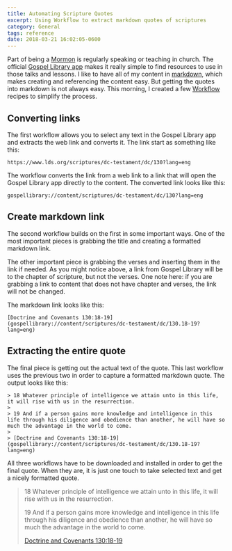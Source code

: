 ```yaml
---
title: Automating Scripture Quotes
excerpt: Using Workflow to extract markdown quotes of scriptures
category: General
tags: reference
date: 2018-03-21 16:02:05-0600
---
```


Part of being a [Mormon](mormon.org) is regularly speaking or teaching in church. The official [Gospel Library app](https://www.lds.org/pages/mobileapps/gospellibrary?lang=eng) makes it really simple to find resources to use in those talks and lessons. I like to have all of my content in [markdown](https://en.wikipedia.org/wiki/Markdown), which makes creating and referencing the content easy. But getting the quotes into markdown is not always easy. This morning, I created a few [Workflow](https://workflow.is) recipes to simplify the process.

## Converting links

The first workflow allows you to select any text in the Gospel Library app and extracts the web link and converts it. The link start as something like this:

```
https://www.lds.org/scriptures/dc-testament/dc/130?lang=eng
```

The workflow converts the link from a web link to a link that will open the Gospel Library app directly to the content. The converted link looks like this:

```
gospellibrary://content/scriptures/dc-testament/dc/130?lang=eng
```


## Create markdown link

The second workflow builds on the first in some important ways. One of the most important pieces is grabbing the title and creating a formatted markdown link.

The other important piece is grabbing the verses and inserting them in the link if needed. As you might notice above, a link from Gospel Library will be to the chapter of scripture, but not the verses. One note here: if you are grabbing a link to content that does not have chapter and verses, the link will not be changed.

The markdown link looks like this:

```
[Doctrine and Covenants 130:18-19](gospellibrary://content/scriptures/dc-testament/dc/130.18-19?lang=eng)
```


## Extracting the entire quote

The final piece is getting out the actual text of the quote. This last workflow uses the previous two in order to capture a formatted markdown quote. The output looks like this:

```
> 18 Whatever principle of intelligence we attain unto in this life, it will rise with us in the resurrection.
>
> 19 And if a person gains more knowledge and intelligence in this life through his diligence and obedience than another, he will have so much the advantage in the world to come.
>
> [Doctrine and Covenants 130:18-19](gospellibrary://content/scriptures/dc-testament/dc/130.18-19?lang=eng)
```

All three workflows have to be downloaded and installed in order to get the final quote. When they are, it is just one touch to take selected text and get a nicely formatted quote.

> 18 Whatever principle of intelligence we attain unto in this life, it will rise with us in the resurrection.
>
> 19 And if a person gains more knowledge and intelligence in this life through his diligence and obedience than another, he will have so much the advantage in the world to come.
>
> [Doctrine and Covenants 130:18-19](gospellibrary://content/scriptures/dc-testament/dc/130.18-19?lang=eng)
